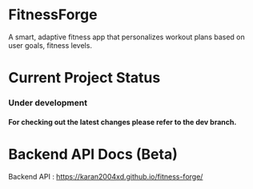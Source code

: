 # FitnessForge
 A smart, adaptive fitness app that personalizes workout plans based on user goals, fitness levels.

# Current Project Status
### Under development
#### For checking out the latest changes please refer to the **dev** branch.

# Backend API Docs (Beta)
Backend API : https://karan2004xd.github.io/fitness-forge/
